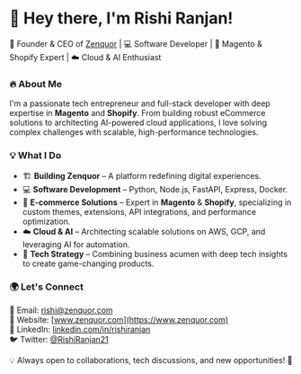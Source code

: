 # 👋 Hey there, I'm Rishi Ranjan!  

🚀 Founder & CEO of [Zenquor](https://www.zenquor.com) | 💻 Software Developer | 🛒 Magento & Shopify Expert | ☁️ Cloud & AI Enthusiast  

### 🔥 About Me  
I'm a passionate tech entrepreneur and full-stack developer with deep expertise in **Magento** and **Shopify**. From building robust eCommerce solutions to architecting AI-powered cloud applications, I love solving complex challenges with scalable, high-performance technologies.  

### 💡 What I Do  
- 🏗 **Building Zenquor** – A platform redefining digital experiences.  
- 💻 **Software Development** – Python, Node.js, FastAPI, Express, Docker.  
- 🛒 **E-commerce Solutions** – Expert in **Magento** & **Shopify**, specializing in custom themes, extensions, API integrations, and performance optimization.  
- ☁️ **Cloud & AI** – Architecting scalable solutions on AWS, GCP, and leveraging AI for automation.  
- 🎯 **Tech Strategy** – Combining business acumen with deep tech insights to create game-changing products.  

### 🌍 Let's Connect  
📧 Email: [rishi@zenquor.com](mailto:rishi@zenquor.com)  
🔗 Website: [www.zenquor.com](https://www.zenquor.com)  
💼 LinkedIn: [linkedin.com/in/rishiranjan](https://linkedin.com/in/rishiranjan)  
🐦 Twitter: [@RishiRanjan21](https://x.com/RishiRanjan21)  

💡 Always open to collaborations, tech discussions, and new opportunities! 🚀  
